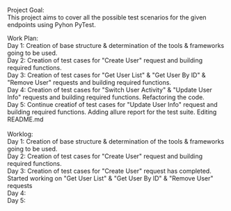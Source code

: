 Project Goal:<br />
This project aims to cover all the possible test scenarios for the given endpoints using Pyhon PyTest.<br />

Work Plan:<br />
Day 1: Creation of base structure & determination of the tools & frameworks going to be used.<br />
Day 2: Creation of test cases for "Create User" request and building required functions.<br />
Day 3: Creation of test cases for "Get User List" & "Get User By ID" & "Remove User" requests and building required functions.<br />
Day 4: Creation of test cases for "Switch User Activity" & "Update User Info" requests and building required functions. Refactoring the code.<br />
Day 5: Continue creatiof of test cases for "Update User Info" request and building required functions. Adding allure report for the test suite. Editing README.md<br />
<br />
Worklog:<br />
Day 1: Creation of base structure & determination of the tools & frameworks going to be used.<br />
Day 2: Creation of test cases for "Create User" request and building required functions.<br />
Day 3: Creation of test cases for "Create User" request has completed. Started working on "Get User List" & "Get User By ID" & "Remove User" requests<br />
Day 4:<br />
Day 5:<br />




